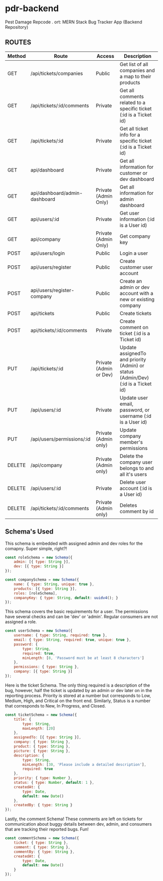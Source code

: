 # pdr-backend

Pest Damage Repcode .
ort: MERN Stack Bug Tracker App (Backend Repository)

## ROUTES

| Method | Route                         | Access                 | Description                                                                       |
| ------ | ----------------------------- | ---------------------- | --------------------------------------------------------------------------------- |
| GET    | /api/tickets/companies        | Public                 | Get list of all companies and a map to their products                             |
| GET    | /api/tickets/:id/comments     | Private                | Get all comments related to a specific ticket (:id is a Ticket id)                |
| GET    | /api/tickets/:id              | Private                | Get all ticket info for a specific ticket (:id is a Ticket id)                    |
| GET    | api/dashboard                 | Private                | Get all information for customer or dev dashboard                                 |
| GET    | api/dashboard/admin-dashboard | Private (Admin Only)   | Get all information for admin dashboard                                           |
| GET    | api/users/:id                 | Private                | Get user information (:id is a User id)                                           |
| GET    | api/company                   | Private (Admin Only)   | Get company key                                                                   |
| POST   | api/users/login               | Public                 | Login a user                                                                      |
| POST   | api/users/register            | Public                 | Create customer user account                                                      |
| POST   | api/users/register-company    | Public                 | Create an admin or dev account with a new or existing company                     |
| POST   | api/tickets                   | Public                 | Create tickets                                                                    |
| POST   | api/tickets/:id/comments      | Private                | Create comment on ticket (:id is a Ticket id)                                     |
| PUT    | /api/tickets/:id              | Private (Admin or Dev) | Update assignedTo and priority (Admin) or status (Admin/Dev) (:id is a Ticket id) |
| PUT    | /api/users/:id                | Private                | Update user email, password, or username (:id is a User id)                       |
| PUT    | /api/users/permissions/:id    | Private (Admin only)   | Update company member's permissions                                               |
| DELETE | /api/company                  | Private (Admin only)   | Delete the company user belongs to and all it's users                             |
| DELETE | /api/users/:id                | Private                | Delete user account (:id is a User id)                                            |
| DELETE | /api/tickets/:id/comments     | Private (Admin only)   | Deletes comment by id                                                             |

## Schema's Used

This schema is embedded with assigned admin and dev roles for the comapny. Super simple, right?!

```js
const roleSchema = new Schema({
    admin: [{ type: String }],
    dev: [{ type: String }]
});

const companySchema = new Schema({
    name: { type: String, unique: true },
    products: [{ type: String }],
    roles: [roleSchema],
    companyKey: { type: String, default: uuidv4(); }
});
```

This schema covers the basic requirements for a user. The permissions have several checks and can be 'dev' or 'admin'. Regular consumers are not assigned a role.

```js
const userSchema = new Schema({
    username: { type: String, required: true },
    email: { type: String, required: true, unique: true },
    password: {
        type: String,
        required: true,
        minLength: [8, 'Password must be at least 8 characters']
    },
    permissions: { type: String },
    company: [{ type: String }]
});
```

Here is the ticket Schema. The only thing required is a description of the bug, however, half the ticket is updated by an admin or dev later on in the reporting process. Priority is stored at a number but corresponds to Low, Medium, High, and Critical on the front end. Similarly, Status is a number that corresponds to New, In Progress, and Closed.

```js
const ticketSchema = new Schema({
    title: {
        type: String,
        maxLength: [20]
    },
    assignedTo: [{ type: String }],
    company: { type: String },
    product: { type: String },
    picture: { type: String },
    description: {
        type: String,
        minLength: [30, 'Please include a detailed description'],
        required: true
    },
    priority: { type: Number },
    status: { type: Number, default: 1 },
    createdAt: {
        type: Date,
        default: new Date()
    },
    createdBy: { type: String }
});
```

Lastly, the comment Schema! These comments are left on tickets for communication about buggy details between dev, admin, and consumers that are tracking their reported bugs. Fun!

```js
const commentSchema = new Schema({
    ticket: { type: String },
    comment: { type: String },
    commentBy: { type: String },
    createdAt: {
        type: Date,
        default: new Date()
    }
});
```
